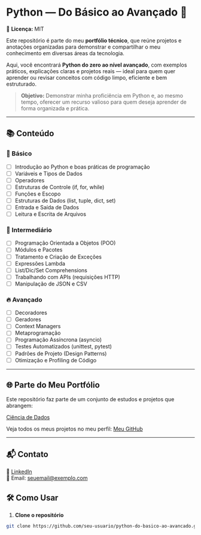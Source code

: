 # Python — Do Básico ao Avançado 🐍
📄 **Licença:** MIT  

Este repositório é parte do meu **portfólio técnico**, que reúne projetos e anotações organizadas para demonstrar e compartilhar o meu conhecimento em diversas áreas da tecnologia.  

Aqui, você encontrará **Python do zero ao nível avançado**, com exemplos práticos, explicações claras e projetos reais — ideal para quem quer aprender ou revisar conceitos com código limpo, eficiente e bem estruturado.

> **Objetivo:** Demonstrar minha proficiência em Python e, ao mesmo tempo, oferecer um recurso valioso para quem deseja aprender de forma organizada e prática.

---

## 📚 Conteúdo

### 🏁 Básico
- [ ] Introdução ao Python e boas práticas de programação
- [ ] Variáveis e Tipos de Dados
- [ ] Operadores
- [ ] Estruturas de Controle (if, for, while)
- [ ] Funções e Escopo
- [ ] Estruturas de Dados (list, tuple, dict, set)
- [ ] Entrada e Saída de Dados
- [ ] Leitura e Escrita de Arquivos

### 🚀 Intermediário
- [ ] Programação Orientada a Objetos (POO)
- [ ] Módulos e Pacotes
- [ ] Tratamento e Criação de Exceções
- [ ] Expressões Lambda
- [ ] List/Dic/Set Comprehensions
- [ ] Trabalhando com APIs (requisições HTTP)
- [ ] Manipulação de JSON e CSV

### 🔥 Avançado
- [ ] Decoradores
- [ ] Geradores
- [ ] Context Managers
- [ ] Metaprogramação
- [ ] Programação Assíncrona (asyncio)
- [ ] Testes Automatizados (unittest, pytest)
- [ ] Padrões de Projeto (Design Patterns)
- [ ] Otimização e Profiling de Código

---


## 🌐 Parte do Meu Portfólio

Este repositório faz parte de um conjunto de estudos e projetos que abrangem:

[Ciência de Dados](https://github.com/Marlon99henrique/portfolio-ciencia-de-dados.git)


Veja todos os meus projetos no meu perfil: [Meu GitHub](https://github.com/seu-usuario)

---

## 📬 Contato

💼 [LinkedIn](https://www.linkedin.com/in/seu-perfil)  
📧 Email: seuemail@exemplo.com

## 🛠️ Como Usar

1. **Clone o repositório**

```bash
git clone https://github.com/seu-usuario/python-do-basico-ao-avancado.git



